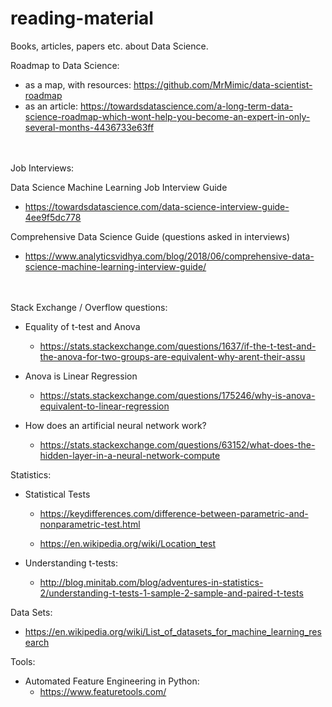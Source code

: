 # reading-material
Books, articles, papers etc. about Data Science.

Roadmap to Data Science: <br/>

  - as a map, with resources: https://github.com/MrMimic/data-scientist-roadmap
  - as an article: https://towardsdatascience.com/a-long-term-data-science-roadmap-which-wont-help-you-become-an-expert-in-only-several-months-4436733e63ff
  
  <br/><br/>
Job Interviews: 

Data Science Machine Learning Job Interview Guide
  - https://towardsdatascience.com/data-science-interview-guide-4ee9f5dc778

Comprehensive Data Science Guide (questions asked in interviews)
  - https://www.analyticsvidhya.com/blog/2018/06/comprehensive-data-science-machine-learning-interview-guide/
  

<br/><br/>
Stack Exchange / Overflow questions: 

* Equality of t-test and Anova
  - https://stats.stackexchange.com/questions/1637/if-the-t-test-and-the-anova-for-two-groups-are-equivalent-why-arent-their-assu
* Anova is Linear Regression 
  - https://stats.stackexchange.com/questions/175246/why-is-anova-equivalent-to-linear-regression

* How does an artificial neural network work?
  - https://stats.stackexchange.com/questions/63152/what-does-the-hidden-layer-in-a-neural-network-compute



Statistics: 

  * Statistical Tests
    - https://keydifferences.com/difference-between-parametric-and-nonparametric-test.html

    - https://en.wikipedia.org/wiki/Location_test

  * Understanding t-tests:
    - http://blog.minitab.com/blog/adventures-in-statistics-2/understanding-t-tests-1-sample-2-sample-and-paired-t-tests 
  

Data Sets:

  - https://en.wikipedia.org/wiki/List_of_datasets_for_machine_learning_research


Tools: 

  * Automated Feature Engineering in Python:
    - https://www.featuretools.com/
